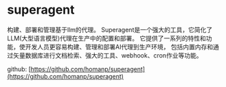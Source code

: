 # superagent

构建、部署和管理基于llm的代理。
Superagent是一个强大的工具，它简化了LLM(大型语言模型)代理在生产中的配置和部署。
它提供了一系列的特性和功能，使开发人员更容易构建、管理和部署AI代理到生产环境，
包括内置内存和通过矢量数据库进行文档检索、强大的工具、webhook、cron作业等功能。

github: [https://github.com/homanp/superagent](https://github.com/homanp/superagent)